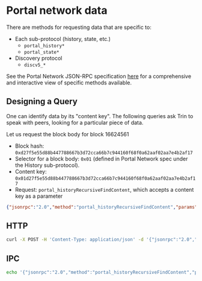 # Portal network data

There are methods for requesting data that are specific to:
- Each sub-protocol (history, state, etc.)
    - `portal_history*`
    - `portal_state*`
- Discovery protocol
    - `discv5_*`

See the Portal Network JSON-RPC specification
[here](https://github.com/ethereum/portal-network-specs/tree/master/jsonrpc)
for a comprehensive and interactive view of specific methods available.

## Designing a Query
One can identify data by its "content key". The following queries ask Trin to speak with
peers, looking for a particular piece of data.

Let us request the block body for block 16624561
- Block hash: `0xd27f5e55d88b447788667b3d72cca66b7c944160f68f0a62aaf02aa7e4b2af17`
- Selector for a block body: `0x01` (defined in Portal Network spec under the History sub-protocol).
- Content key: `0x01d27f5e55d88b447788667b3d72cca66b7c944160f68f0a62aaf02aa7e4b2af17`
- Request: `portal_historyRecursiveFindContent`, which accepts a content key as a parameter

```json
{"jsonrpc":"2.0","method":"portal_historyRecursiveFindContent","params":["0x01d27f5e55d88b447788667b3d72cca66b7c944160f68f0a62aaf02aa7e4b2af17"],"id":1}
```
## HTTP

```sh
curl -X POST -H 'Content-Type: application/json' -d '{"jsonrpc":"2.0","method":"portal_historyRecursiveFindContent","params":["0x01d27f5e55d88b447788667b3d72cca66b7c944160f68f0a62aaf02aa7e4b2af17"],"id":1}' http://localhost:8545 | jq
```

## IPC

```sh
echo '{"jsonrpc":"2.0","method":"portal_historyRecursiveFindContent","params":["0x01d27f5e55d88b447788667b3d72cca66b7c944160f68f0a62aaf02aa7e4b2af17"],"id":1}' | nc -U /tmp/trin-jsonrpc.ipc | jq
```